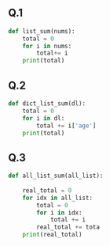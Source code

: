 ## Q.1

```python
def list_sum(nums):
    total = 0
    for i in nums:
        total+= i
    print(total)

```



## Q.2

```python
def dict_list_sum(dl):
    total = 0
    for i in dl:
        total += i['age']
    print(total)
```





## Q.3

```python
def all_list_sum(all_list):
    
    real_total = 0
    for idx in all_list:
        total = 0
        for i in idx:
            total += i
        real_total += tota
    print(real_total)
```

